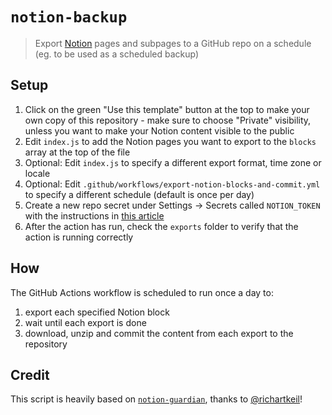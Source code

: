 # `notion-backup`

> Export [Notion](https://www.notion.so/) pages and subpages to a GitHub repo on a schedule (eg. to be used as a scheduled backup)

## Setup

1. Click on the green "Use this template" button at the top to make your own copy of this repository - make sure to choose "Private" visibility, unless you want to make your Notion content visible to the public
2. Edit `index.js` to add the Notion pages you want to export to the `blocks` array at the top of the file
3. Optional: Edit `index.js` to specify a different export format, time zone or locale
4. Optional: Edit `.github/workflows/export-notion-blocks-and-commit.yml` to specify a different schedule (default is once per day)
5. Create a new repo secret under Settings -> Secrets called `NOTION_TOKEN` with the instructions in [this article](https://artur-en.medium.com/automated-notion-backups-f6af4edc298d)
6. After the action has run, check the `exports` folder to verify that the action is running correctly

## How

The GitHub Actions workflow is scheduled to run once a day to:

1. export each specified Notion block
2. wait until each export is done
3. download, unzip and commit the content from each export to the repository

## Credit

This script is heavily based on [`notion-guardian`](https://github.com/richartkeil/notion-guardian), thanks to [@richartkeil](https://github.com/richartkeil)!

